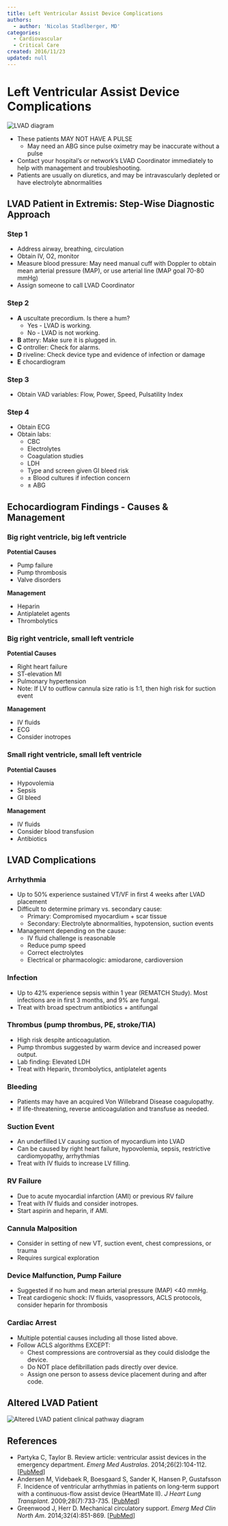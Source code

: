 ```yaml
---
title: Left Ventricular Assist Device Complications
authors:
  - author: 'Nicolas Stadlberger, MD'
categories:
  - Cardiovascular
  - Critical Care
created: 2016/11/23
updated: null
---
```


# Left Ventricular Assist Device Complications

![LVAD diagram](media/lvad-complications_image-1.jpg)

- These patients MAY NOT HAVE A PULSE    
  - May need an ABG since pulse oximetry may be inaccurate without a pulse
- Contact your hospital’s or network’s LVAD Coordinator immediately to help with management and troubleshooting.
- Patients are usually on diuretics, and may be intravascularly depleted or have electrolyte abnormalities

## LVAD Patient in Extremis: Step-Wise Diagnostic Approach

### Step 1

- Address airway, breathing, circulation
- Obtain IV, O2, monitor
- Measure blood pressure: May need manual cuff with Doppler to obtain mean arterial pressure (MAP), or use arterial line (MAP goal 70-80 mmHg)
- Assign someone to call LVAD Coordinator

### Step 2

- **A** uscultate precordium. Is there a hum?
  - Yes - LVAD is working. 
  - No - LVAD is not working.
- **B** attery: Make sure it is plugged in.
- **C** ontroller: Check for alarms.
- **D** riveline: Check device type and evidence of infection or damage
- **E** chocardiogram

### Step 3

- Obtain VAD variables: Flow, Power, Speed, Pulsatility Index

### Step 4

- Obtain ECG
- Obtain labs:
  - CBC
  - Electrolytes
  - Coagulation studies
  - LDH
  - Type and screen given GI bleed risk
  - ± Blood cultures if infection concern
  - ± ABG

## Echocardiogram Findings - Causes & Management

### Big right ventricle, big left ventricle

**Potential Causes**

- Pump failure
- Pump thrombosis
- Valve disorders

**Management**

- <span class="drug">Heparin</span>
- <span class="drug">Antiplatelet agents</span>
- <span class="drug">Thrombolytics</span>

### Big right ventricle, small left ventricle

**Potential Causes**

- Right heart failure
- ST-elevation MI
- Pulmonary hypertension
- Note: If LV to outflow cannula size ratio is 1:1, then high risk for suction event

**Management**

- IV fluids
- ECG
- Consider inotropes

### Small right ventricle, small left ventricle

**Potential Causes**

- Hypovolemia
- Sepsis
- GI bleed

**Management**

- IV fluids
- Consider blood transfusion
- Antibiotics

## LVAD Complications

### Arrhythmia

- Up to 50% experience sustained VT/VF in first 4 weeks after LVAD placement
- Difficult to determine primary vs. secondary cause:
  - Primary: Compromised myocardium + scar tissue
  - Secondary: Electrolyte abnormalities, hypotension, suction events
- Management depending on the cause:
  - IV fluid challenge is reasonable
  - Reduce pump speed
  - Correct electrolytes
  - Electrical or pharmacologic: amiodarone, cardioversion

### Infection

- Up to 42% experience sepsis within 1 year (REMATCH Study). Most infections are in first 3 months, and 9% are fungal.
- Treat with broad spectrum antibiotics + antifungal

### Thrombus (pump thrombus, PE, stroke/TIA)

- High risk despite anticoagulation. 
- Pump thrombus suggested by warm device and increased power output. 
- Lab finding: Elevated LDH
- Treat with Heparin, thrombolytics, antiplatelet agents

### Bleeding

- Patients may have an acquired Von Willebrand Disease coagulopathy.
- If life-threatening, reverse anticoagulation and transfuse as needed.

### Suction Event

- An underfilled LV causing suction of myocardium into LVAD
- Can be caused by right heart failure, hypovolemia, sepsis, restrictive cardiomyopathy, arrhythmias
- Treat with IV fluids to increase LV filling.

### RV Failure

- Due to acute myocardial infarction (AMI) or previous RV failure
- Treat with IV fluids and consider inotropes. 
- Start aspirin and heparin, if AMI.

### Cannula Malposition

- Consider in setting of new VT, suction event, chest compressions, or trauma
- Requires surgical exploration

### Device Malfunction, Pump Failure

- Suggested if no hum and mean arterial pressure (MAP) &lt;40 mmHg.
- Treat cardiogenic shock: IV fluids, vasopressors, ACLS protocols, consider heparin for thrombosis

### Cardiac Arrest

- Multiple potential causes including all those listed above.
- Follow ACLS algorithms EXCEPT:
  - Chest compressions are controversial as they could dislodge the device.
  - Do NOT place defibrillation pads directly over device.
  - Assign one person to assess device placement during and after code.

## Altered LVAD Patient

![Altered LVAD patient clinical pathway diagram](media/lvad-complications_image-2.png)

## References

- Partyka C, Taylor B. Review article: ventricular assist devices in the emergency department. _Emerg Med Australas_. 2014;26(2):104-112. [[PubMed](https://www.ncbi.nlm.nih.gov/pubmed/24707998)]
- Andersen M, Videbaek R, Boesgaard S, Sander K, Hansen P, Gustafsson F. Incidence of ventricular arrhythmias in patients on long-term support with a continuous-flow assist device (HeartMate II). _J Heart Lung Transplant_. 2009;28(7):733-735. [[PubMed](https://www.ncbi.nlm.nih.gov/pubmed/19560703)]
- Greenwood J, Herr D. Mechanical circulatory support. _Emerg Med Clin North Am_. 2014;32(4):851-869. [[PubMed](https://www.ncbi.nlm.nih.gov/pubmed/25441039)]
